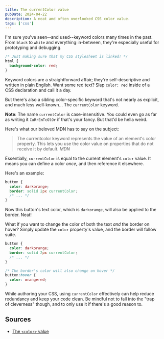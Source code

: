 ```yaml
---
title: The currentColor value
pubDate: 2024-04-22
description: A neat and often overlooked CSS color value.
tags: ['css']
---
```


I'm sure you've seen--and used--keyword colors many times in the past. From `black` to `white` and everything in-between, they're especially useful for prototyping and debugging.

```css
/* Just making sure that my CSS stylesheet is linked! */
html {
  background-color: red;
}
```

Keyword colors are a straightforward affair; they're self-descriptive and written in plain English. Want some red text? Slap `color: red` inside of a CSS declaration and call it a day.

But there's also a sibling color-specific keyword that's not nearly as explicit, and much less well-known... The `currentColor` keyword.

**Note:** The name `currentColor` is case-insensitive. You could even go as far as writing it `CuRrEnTcOlOr` if that's your fancy. But that'd be hella weird.

Here's what our beloved MDN has to say on the subject:

<blockquote>
  The currentcolor keyword represents the value of an element's color property. This lets you use the color value on properties that do not receive it by default.
  <cite>MDN<cite>
</blockquote>

Essentially, `currentColor` is equal to the current element's `color` value. It means you can define a color *once*, and then reference it elsewhere.

Here's an example:

```css
button {
  color: darkorange;
  border: solid 2px currentColor;
  /* ... */
}
```

Now this button's text color, which is `darkorange`, will also be applied to the border. Neat!

What if you want to change the color of both the text *and* the border on hover? Simply update the `color` property's value, and the border will follow suite.

```css
button {
  color: darkorange;
  border: solid 2px currentColor;
  /* ... */
}

/* The border's color will also change on hover */
button:hover {
  color: orangered;
}
```

While authoring your CSS, using `currentColor` effectively can help reduce redundancy and keep your code clean. Be mindful not to fall into the "trap of cleverness" though, and to only use it if there's a good reason to.

## Sources

- [The `<color>` value](https://developer.mozilla.org/en-US/docs/Web/CSS/color_value)